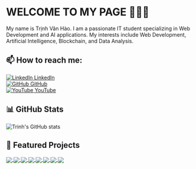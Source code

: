 # WELCOME TO MY PAGE 👋👋👋

My name is Trịnh Văn Hào. I am a passionate IT student specializing in Web Development and AI applications. My interests include Web Development, Artificial Intelligence, Blockchain, and Data Analysis.

## 📫 How to reach me:

[![LinkedIn](https://i.stack.imgur.com/gVE0j.png) LinkedIn](https://www.linkedin.com/in/trinh-van-hao/)  
[![GitHub](https://i.stack.imgur.com/tskMh.png) GitHub](https://github.com/Trinhvhao/)  
[![YouTube](https://github.com/vietnh1009/introduction/blob/main/Youtube.png) YouTube](https://www.youtube.com/channel/your-youtube-channel) <!-- Thay bằng link YouTube của bạn nếu có -->

## 📊 GitHub Stats

![Trinh's GitHub stats](https://github-readme-stats.vercel.app/api?username=Trinhvhao&show_icons=true&theme=tokyonight&hide=contribs,prs,issues)

## 🚀 Featured Projects

<a href="https://github.com/Trinhvhao/SecureChat">
  <img align="center" src="https://github-readme-stats.vercel.app/api/pin/?username=Trinhvhao&repo=SecureChat&theme=radical" />
</a>
<a href="https://github.com/Trinhvhao/Drowsiness-Detection">
  <img align="center" src="https://github-readme-stats.vercel.app/api/pin/?username=Trinhvhao&repo=Drowsiness-Detection&theme=merko" />
</a>
<a href="https://github.com/Trinhvhao/Secure-File-Transfer">
  <img align="center" src="https://github-readme-stats.vercel.app/api/pin/?username=Trinhvhao&repo=Secure-File-Transfer&theme=gruvbox" />
</a>
<a href="https://github.com/Trinhvhao/BigData-Realty-Trends">
  <img align="center" src="https://github-readme-stats.vercel.app/api/pin/?username=Trinhvhao&repo=BigData-Realty-Trends&theme=dark" />
</a>
<a href="https://github.com/Trinhvhao/Weather-App-Flutter">
  <img align="center" src="https://github-readme-stats.vercel.app/api/pin/?username=Trinhvhao&repo=Weather-App-Flutter&theme=onedark" />
</a>
<a href="https://github.com/Trinhvhao/SportStore">
  <img align="center" src="https://github-readme-stats.vercel.app/api/pin/?username=Trinhvhao&repo=SportStore&theme=cobalt" />
</a>
<a href="https://github.com/Trinhvhao/Record-Healthcare">
  <img align="center" src="https://github-readme-stats.vercel.app/api/pin/?username=Trinhvhao&repo=Record-Healthcare&theme=synthwave" />
</a>
<a href="https://github.com/Trinhvhao/NLP-Sentiment">
  <img align="center" src="https://github-readme-stats.vercel.app/api/pin/?username=Trinhvhao&repo=NLP-Sentiment&theme=highcontrast" />
</a>
